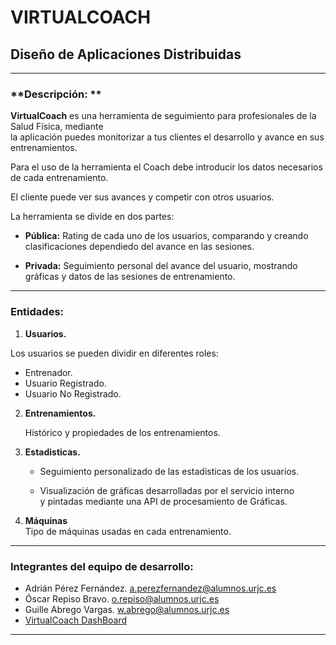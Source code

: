 
# VIRTUALCOACH
## Diseño de Aplicaciones Distribuidas  
- - -

### **Descripción:  ** 
  
  **VirtualCoach** es una herramienta de seguimiento para profesionales de la Salud Física, mediante  
  la aplicación puedes monitorizar a tus clientes el desarrollo y avance en sus entrenamientos.  

  Para el uso de la herramienta el Coach debe introducir los datos necesarios de cada entrenamiento.  

  El cliente puede ver sus avances y competir con otros usuarios.  

  La herramienta se divide en dos partes:   
    
  - **Pública:** Rating de cada uno de los usuarios, comparando y creando clasificaciones dependiedo del avance en las sesiones.
    
  - **Privada:** Seguimiento personal del avance del usuario, mostrando gráficas y datos de las sesiones de entrenamiento.
  

  - - -
### **Entidades:**
  
  1. **Usuarios.**    

  Los usuarios se pueden dividir en diferentes roles:  
  - Entrenador.  
  - Usuario Registrado.
  - Usuario No Registrado.

  2. **Entrenamientos.**  
    
      Histórico y propiedades  de los entrenamientos.

  3. **Estadisticas.**
      
      - Seguimiento personalizado de las estadisticas de los usuarios.  

      - Visualización de gráficas desarrolladas por el servicio interno  
       y pintadas mediante una API de procesamiento de Gráficas.  

  4.  **Máquinas**  
      Tipo de máquinas usadas en cada entrenamiento.  

      

- - -
### **Integrantes del equipo de desarrollo:**

  - Adrián Pérez Fernández. [a.perezfernandez@alumnos.urjc.es](a.perezfernandez@alumnos.urjc.es)
  - Óscar Repiso Bravo. [o.repiso@alumnos.urjc.es](o.repiso@alumnos.urjc.es)
  - Guille Abrego Vargas. [w.abrego@alumnos.urjc.es](w.abrego@alumnos.urjc.es)   
  - [VirtualCoach DashBoard]( https://trello.com/b/UXnlMufa)

- - -